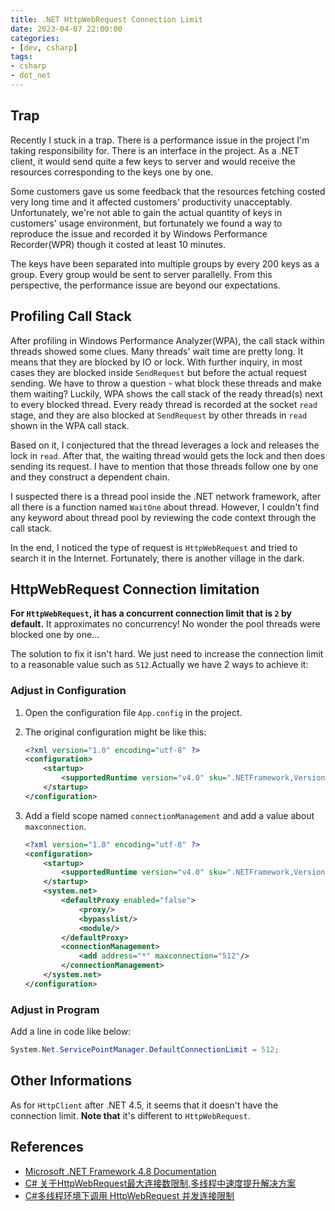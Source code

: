 ```yaml
---
title: .NET HttpWebRequest Connection Limit
date: 2023-04-07 22:00:00
categories:
- [dev, csharp]
tags:
- csharp
- dot_net
---
```


## Trap

Recently I stuck in a trap. There is a performance issue in the project I'm taking responsibility for. There is an interface in the project. As a .NET client, it would send quite a few keys to server and would receive the resources corresponding to the keys one by one.

Some customers gave us some feedback that the resources fetching costed very long time and it affected customers' productivity unacceptably. Unfortunately, we're not able to gain the actual quantity of keys in customers' usage environment, but fortunately we found a way to reproduce the issue and recorded it by Windows Performance Recorder(WPR) though it costed at least 10 minutes.

The keys have been separated into multiple groups by every 200 keys as a group. Every group would be sent to server parallelly. From this perspective, the performance issue are beyond our expectations.

## Profiling Call Stack

After profiling in Windows Performance Analyzer(WPA), the call stack within threads showed some clues. Many threads' wait time are pretty long. It means that they are blocked by IO or lock. With further inquiry, in most cases they are blocked inside `SendRequest` but before the actual request sending. We have to throw a question - what block these threads and make them waiting? Luckily, WPA shows the call stack of the ready thread(s) next to every blocked thread. Every ready thread is recorded at the socket `read` stage, and they are also blocked at `SendRequest` by other threads in `read` shown in the WPA call stack.

Based on it, I conjectured that the thread leverages a lock and releases the lock in `read`. After that, the waiting thread would gets the lock and then does sending its request. I have to mention that those threads follow one by one and they construct a dependent chain.

I suspected there is a thread pool inside the .NET network framework, after all there is a function named `WaitOne` about thread. However, I couldn't find any keyword about thread pool by reviewing the code context through the call stack.

In the end, I noticed the type of request is `HttpWebRequest` and tried to search it in the Internet. Fortunately, there is another village in the dark.

## HttpWebRequest Connection limitation

**For `HttpWebRequest`, it has a concurrent connection limit that is `2` by default.** It approximates no concurrency! No wonder the pool threads were blocked one by one...

The solution to fix it isn't hard. We just need to increase the connection limit to a reasonable value such as `512`.Actually we have 2 ways to achieve it:

### Adjust in Configuration

1. Open the configuration file `App.config` in the project.
2. The original configuration might be like this:

    ```XML
    <?xml version="1.0" encoding="utf-8" ?>
    <configuration>
        <startup> 
            <supportedRuntime version="v4.0" sku=".NETFramework,Version=v4.6" />
        </startup>
    </configuration>
    ```

3. Add a field scope named `connectionManagement` and add a value about `maxconnection`.

    ```XML
    <?xml version="1.0" encoding="utf-8" ?>
    <configuration>
        <startup> 
            <supportedRuntime version="v4.0" sku=".NETFramework,Version=v4.6" />
        </startup>
        <system.net>
            <defaultProxy enabled="false">
                <proxy/>
                <bypasslist/>
                <module/>
            </defaultProxy>
            <connectionManagement>
                <add address="*" maxconnection="512"/>
            </connectionManagement>
        </system.net>
    </configuration>
    ```

### Adjust in Program

Add a line in code like below:

```C#
System.Net.ServicePointManager.DefaultConnectionLimit = 512;
```

## Other Informations

As for `HttpClient` after .NET 4.5, it seems that it doesn't have the connection limit. **Note that** it's different to `HttpWebRequest`.

## References

- [Microsoft .NET Framework 4.8 Documentation](https://learn.microsoft.com/en-us/dotnet/api/system.net.servicepointmanager.defaultconnectionlimit?view=netframework-4.8#System_Net_ServicePointManager_DefaultConnectionLimit)
- [C# 关于HttpWebRequest最大连接数限制,多线程中速度提升解决方案](https://blog.csdn.net/PLA12147111/article/details/105496791)
- [C#多线程环境下调用 HttpWebRequest 并发连接限制](https://blog.csdn.net/defender_/article/details/91949613)
